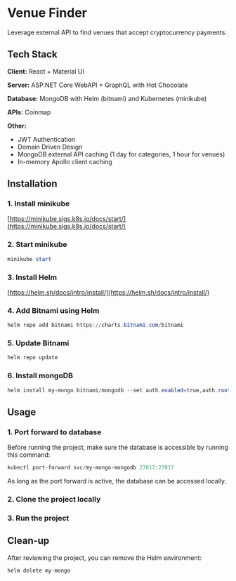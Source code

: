 # Venue Finder

Leverage external API to find venues that accept cryptocurrency payments.

## Tech Stack

**Client:** React + Material UI

**Server:** ASP.NET Core WebAPI + GraphQL with Hot Chocolate

**Database:** MongoDB with Helm (bitnami) and Kubernetes (minikube)

**APIs:** Coinmap

**Other:** 
- JWT Authentication
- Domain Driven Design
- MongoDB external API caching (1 day for categories, 1 hour for venues)
- In-memory Apollo client caching

## Installation

### 1. Install minikube

[https://minikube.sigs.k8s.io/docs/start/](https://minikube.sigs.k8s.io/docs/start/)

### 2. Start minikube

```PowerShell
minikube start
```

### 3. Install Helm

[https://helm.sh/docs/intro/install/](https://helm.sh/docs/intro/install/)

### 4. Add Bitnami using Helm

```PowerShell
helm repo add bitnami https://charts.bitnami.com/bitnami
```

### 5. Update Bitnami

```PowerShell
helm repo update
```

### 6. Install mongoDB

```PowerShell
helm install my-mongo bitnami/mongodb --set auth.enabled=true,auth.rootPassword=qwerty,auth.username=root,auth.password=qwerty,auth.database=venuefinder
```

## Usage

### 1. Port forward to database

Before running the project, make sure the database is accessible by running this command:

```PowerShell
kubectl port-forward svc/my-mongo-mongodb 27017:27017
```

As long as the port forward is active, the database can be accessed locally.

### 2. Clone the project locally

### 3. Run the project

## Clean-up

After reviewing the project, you can remove the Helm environment:

```PowerShell
helm delete my-mongo
```
